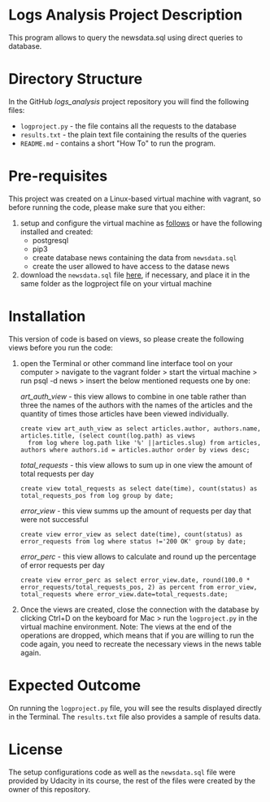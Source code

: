 # Logs Analysis Project Description

This program allows to query the newsdata.sql using direct queries to database.

# Directory Structure

In the GitHub *logs_analysis* project repository you will find the following files:

  * `logproject.py` - the file contains all the requests to the database
  * `results.txt` - the plain text file containing the results of the queries
  * `README.md` - contains a short "How To" to run the program.

# Pre-requisites
This project was created on a Linux-based virtual machine with vagrant, so before running the code, please make sure that you either:
1. setup and configure the virtual machine as [follows](https://d17h27t6h515a5.cloudfront.net/topher/2017/June/5948287e_fsnd-virtual-machine/fsnd-virtual-machine.zip) or have the following installed and created:
    * postgresql
    * pip3
    * create database news containing the data from `newsdata.sql`
    * create the user allowed to have access to the datase news
2. download the `newsdata.sql` file [here](https://d17h27t6h515a5.cloudfront.net/topher/2016/August/57b5f748_newsdata/newsdata.zip), if necessary, and place it in the same folder as the logproject file on your virtual machine

# Installation

This version of code is based on views, so please create the following views before you run the code:
1. open the Terminal or other command line interface tool on your computer > navigate to the vagrant folder > start the virtual machine > run psql -d news > insert the below mentioned requests one by one:

      *art_auth_view* - this view allows to combine in one table rather than three the names of the authors with the names of the articles and the quantity of times those articles have been viewed individually.
      ```psql
      create view art_auth_view as select articles.author, authors.name, articles.title, (select count(log.path) as views
        from log where log.path like '%' ||articles.slug) from articles, authors where authors.id = articles.author order by views desc;
      ```
      *total_requests* - this view allows to sum up in one view the amount of total requests per day
      ```psql
      create view total_requests as select date(time), count(status) as total_requests_pos from log group by date;
      ```
      *error_view* - this view summs up the amount of requests per day that were not successful
      ```psql
      create view error_view as select date(time), count(status) as error_requests from log where status !='200 OK' group by date;
      ```
      *error_perc* - this view allows to calculate and round up the percentage of error requests per day
      ```psql
      create view error_perc as select error_view.date, round(100.0 * error_requests/total_requests_pos, 2) as percent from error_view,   total_requests where error_view.date=total_requests.date;
      ```
2. Once the views are created, close the connection with the database by clicking Ctrl+D on the keyboard for Mac > run the `logproject.py` in the virtual machine environment. 
Note: The views at the end of the operations are dropped, which means that if you are willing to run the code again, you need to recreate the necessary views in the news table again. 

# Expected Outcome

On running the `logproject.py` file, you will see the results displayed directly in the Terminal. The `results.txt` file also provides a sample of results data.

# License

The setup configurations code as well as the `newsdata.sql` file were provided by Udacity in its course, the rest of the files were created by the owner of this repository.
